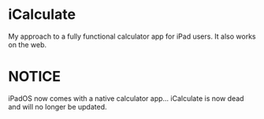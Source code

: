 # iCalculate
My approach to a fully functional calculator app for iPad users. It also works on the web.

# NOTICE
iPadOS now comes with a native calculator app... iCalculate is now dead and will no longer be updated.
